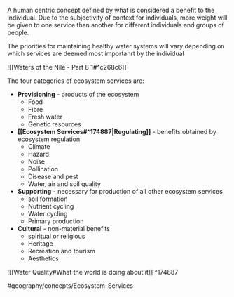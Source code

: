 A human centric concept defined by what is considered a benefit to the individual. Due to the subjectivity of context for individuals, more weight will be given to one service than another for different individuals and groups of people.

The priorities for maintaining healthy water systems will vary depending on which services are deemed most importanrt by the individual

![[Waters of the Nile - Part 8 1#^c268c6]]

The four categories of ecosystem services are:
* **Provisioning** - products of the ecosystem
	* Food
	* Fibre
	* Fresh water
	* Genetic resources
* **[[Ecosystem Services#^174887|Regulating]]** -  benefits obtained by ecosystem regulation
	* Climate
	* Hazard
	* Noise
	* Pollination
	* Disease and pest
	* Water, air and soil quality
* **Supporting** - necessary for production of all other ecosystem services
	* soil formation
	* Nutrient cycling
	* Water cycling
	* Primary production
* **Cultural** - non-material benefits
	* spiritual or religious
	* Heritage
	* Recreation and tourism
	* Aesthetics

![[Water Quality#What the world is doing about it]] ^174887



#geography/concepts/Ecosystem-Services 